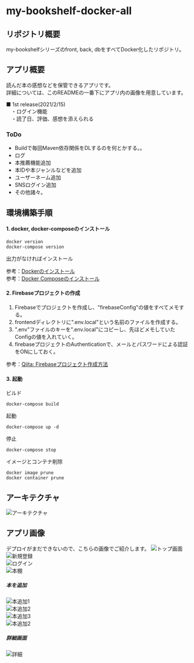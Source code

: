 # my-bookshelf-docker-all

## リポジトリ概要
my-bookshelfシリーズのfront, back, dbをすべてDocker化したリポジトリ。  

## アプリ概要
読んだ本の感想などを保管できるアプリです。  
詳細については、このREADMEの一番下にアプリ内の画像を用意しています。

■ 1st release(2021/2/15)  
　・ログイン機能  
　・読了日、評価、感想を添えられる  

### ToDo
- Buildで毎回Maven依存関係をDLするのを何とかする。。
- ログ
- 本推薦機能追加
- 本IDや本ジャンルなどを追加
- ユーザーネーム追加
- SNSログイン追加
- その他諸々。

## 環境構築手順
#### 1. docker, docker-composeのインストール
```
docker version 
docker-compose version
```
出力がなければインストール  

参考：[Dockerのインストール](https://docs.docker.com/get-docker/)  
参考：[Docker Composeのインストール](https://matsuand.github.io/docs.docker.jp.onthefly/compose/install/)

#### 2. Firebaseプロジェクトの作成
1. Firebaseでプロジェクトを作成し、"firebaseConfig"の値をすべてメモする。  
1. frontendディレクトリに".env.local"という名前のファイルを作成する。  
1. ".env"ファイルのキーを".env.local"にコピーし、先ほどメモしていたConfigの値を入れていく。  
1. firebaseプロジェクトのAuthenticationで、メールとパスワードによる認証をONにしておく。
  
参考：[Qiita: Firebaseプロジェクト作成方法](https://qiita.com/yoshi0518/items/25af102845ba05545f98)

#### 3. 起動
ビルド
```
docker-compose build
```

起動
```
docker-compose up -d
```
停止
```
docker-compose stop
```
イメージとコンテナ削除
```
docker image prune
docker container prune
```

## アーキテクチャ
![アーキテクチャ](./ReadMeElements/arch.png "アーキテクチャ")

## アプリ画像
デプロイがまだできないので、こちらの画像でご紹介します。
![トップ画面](./ReadMeElements/toppage.png "")  
![新規登録](./ReadMeElements/register.png "")  
![ログイン](./ReadMeElements/login.png "")  
![本棚](./ReadMeElements/home.png "")  
##### 本を追加  
![本追加1](./ReadMeElements/bookAdd.png "")  
![本追加2](./ReadMeElements/bookAdd2.png "")  
![本追加3](./ReadMeElements/bookSearch.png "")  
![本追加2](./ReadMeElements/bookAdd3.png "")  
##### 詳細画面  
![詳細](./ReadMeElements/bookAdd3.png "")  
